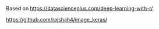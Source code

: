 Based on https://datascienceplus.com/deep-learning-with-r/

https://github.com/rajshah4/image_keras/
